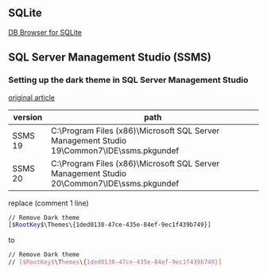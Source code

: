 ## SQLite

[DB Browser for SQLite](https://sqlitebrowser.org/dl/)

## SQL Server Management Studio (SSMS)

### Setting up the dark theme in SQL Server Management Studio

[original article](https://www.sqlshack.com/setting-up-the-dark-theme-in-sql-server-management-studio/)

| version | path                                                                                       |
| ------- | ------------------------------------------------------------------------------------------ |
| SSMS 19 | C:\Program Files (x86)\Microsoft SQL Server Management Studio 19\Common7\IDE\ssms.pkgundef |
| SSMS 20 | C:\Program Files (x86)\Microsoft SQL Server Management Studio 20\Common7\IDE\ssms.pkgundef |

replace (comment 1 line)

```sh
// Remove Dark theme
[$RootKey$\Themes\{1ded0138-47ce-435e-84ef-9ec1f439b749}]
```

to

```sh
// Remove Dark theme
// [$RootKey$\Themes\{1ded0138-47ce-435e-84ef-9ec1f439b749}]
```
